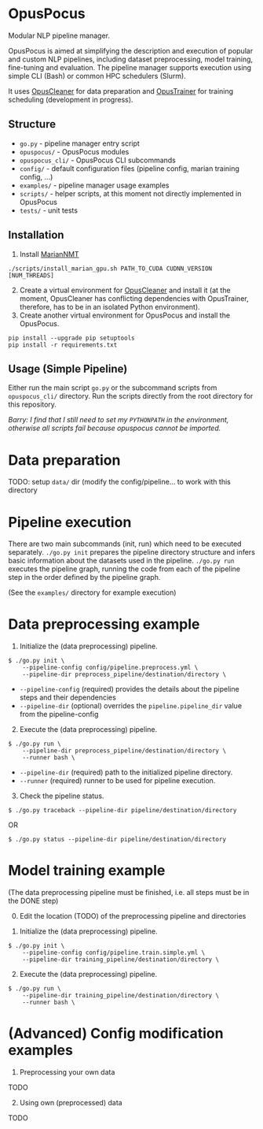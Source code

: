 # OpusPocus

Modular NLP pipeline manager.

OpusPocus is aimed at simplifying the description and execution of popular and custom NLP pipelines, including dataset preprocessing, model training, fine-tuning and evaluation.
The pipeline manager supports execution using simple CLI (Bash) or common HPC schedulers (Slurm).

It uses [OpusCleaner](https://github.com/hplt-project/OpusCleaner/tree/main) for data preparation and [OpusTrainer](https://github.com/hplt-project/OpusTrainer) for training scheduling (development in progress).


## Structure

- `go.py` - pipeline manager entry script
- `opuspocus/` - OpusPocus modules
- `opuspocus_cli/` - OpusPocus CLI subcommands
- `config/` - default configuration files (pipeline config, marian training config, ...)
- `examples/` - pipeline manager usage examples
- `scripts/` - helper scripts, at this moment not directly implemented in OpusPocus
- `tests/` - unit tests


## Installation


1. Install [MarianNMT](https://marian-nmt.github.io/docs/)
```
./scripts/install_marian_gpu.sh PATH_TO_CUDA CUDNN_VERSION [NUM_THREADS]
```
2. Create a virtual environment for  [OpusCleaner](https://github.com/hplt-project/OpusCleaner/blob/main/README.md#installation-for-cleaning) and install it (at the moment, OpusCleaner has conflicting dependencies with OpusTrainer, therefore, has to be in an isolated Python environment).
3. Create another virtual environment for OpusPocus and install the OpusPocus.
```
pip install --upgrade pip setuptools
pip install -r requirements.txt
```

## Usage (Simple Pipeline)

Either run the main script `go.py` or the subcommand scripts from `opuspocus_cli/` directory.
Run the scripts directly from the root directory for this repository.

_Barry: I find that I still need to set my `PYTHONPATH` in the environment, otherwise all scripts fail because opuspocus cannot be imported._

# Data preparation

TODO: setup `data/` dir (modify the config/pipeline... to work with this directory

# Pipeline execution

There are two main subcommands (init, run) which need to be executed separately.
`./go.py init` prepares the pipeline directory structure and infers basic information about the datasets used in the pipeline.
`./go.py run` executes the pipeline graph, running the code from each of the pipeline step in the order defined by the pipeline graph.

(See the ``examples/`` directory for example execution)

# Data preprocessing example

1. Initialize the (data preprocessing) pipeline.
```
$ ./go.py init \
    --pipeline-config config/pipeline.preprocess.yml \
    --pipeline-dir preprocess_pipeline/destination/directory \
```
- `--pipeline-config` (required) provides the details about the pipeline steps and their dependencies
- `--pipeline-dir` (optional) overrides the `pipeline.pipeline_dir` value from the pipeline-config

2. Execute the (data preprocessing) pipeline.
```
$ ./go.py run \
    --pipeline-dir preprocess_pipeline/destination/directory \
    --runner bash \
```
- `--pipeline-dir` (required) path to the initialized pipeline directory.
- `--runner` (required) runner to be used for pipeline execution.

3. Check the pipeline status.
```
$ ./go.py traceback --pipeline-dir pipeline/destination/directory
```
OR
```
$ ./go.py status --pipeline-dir pipeline/destination/directory
```

# Model training example

(The data preprocessing pipeline must be finished, i.e. all steps must be in the DONE step)

0. Edit the location (TODO) of the preprocessing pipeline and directories

1. Initialize the (data preprocessing) pipeline.
```
$ ./go.py init \
    --pipeline-config config/pipeline.train.simple.yml \
    --pipeline-dir training_pipeline/destination/directory \
```

2. Execute the (data preprocessing) pipeline.
```
$ ./go.py run \
    --pipeline-dir training_pipeline/destination/directory \
    --runner bash \
```

# (Advanced) Config modification examples

1. Preprocessing your own data

TODO

2. Using own (preprocessed) data

TODO
